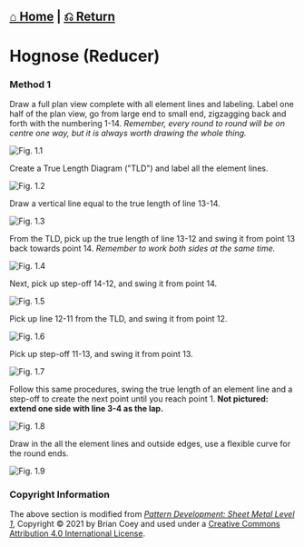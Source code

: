  [⌂ Home](README.md) | [⎌ Return](Metal_Patterns.md)
 ----------

# Hognose (Reducer)

 ### Method 1

Draw a full plan view complete with all element lines and labeling. Label one half of the plan view, go from large end to small end, zigzagging back and forth with the numbering 1-14. *Remember, every round to round will be on centre one way, but it is always worth drawing the whole thing.*

![Fig. 1.1](/Metal_Patterns/img/Hognose/fig.1.1.gif)

Create a True Length Diagram ("TLD") and label all the element lines.

![Fig. 1.2](/Metal_Patterns/img/Hognose/fig.1.2.gif)

Draw a vertical line equal to the true length of line 13-14.

![Fig. 1.3](/Metal_Patterns/img/Hognose/fig.1.3.gif)

From the TLD, pick up the true length of line 13-12 and swing it from point 13 back towards point 14. *Remember to work both sides at the same time.*

![Fig. 1.4](/Metal_Patterns/img/Hognose/fig.1.4.gif)

Next, pick up step-off 14-12, and swing it from point 14.

![Fig. 1.5](/Metal_Patterns/img/Hognose/fig.1.5.gif)

Pick up line 12-11 from the TLD, and swing it from point 12.

![Fig. 1.6](/Metal_Patterns/img/Hognose/fig.1.6.gif)

Pick up step-off 11-13, and swing it from point 13.

 ![Fig. 1.7](/Metal_Patterns/img/Hognose/fig.1.7.gif)

Follow this same procedures, swing the true length of an element line and a step-off to create the next point until you reach point 1. **Not pictured: extend one side with line 3-4 as the lap.**

![Fig. 1.8](/Metal_Patterns/img/Hognose/fig.1.8.gif)

Draw in the all the element lines and outside edges, use a flexible curve for the round ends.

![Fig. 1.9](/Metal_Patterns/img/Hognose/fig.1.9.gif) 

 ### Copyright Information
The above section is modified from [*Pattern Development: Sheet Metal Level 1*](https://opentextbc.ca/patterndevelopment/), Copyright © 2021 by Brian Coey and used under a [Creative Commons Attribution 4.0 International License](https://creativecommons.org/licenses/by/4.0/).